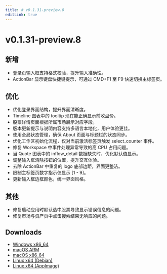 ```yaml
---
title: # v0.1.31-preview.8
editLink: true
---
```


# v0.1.31-preview.8  <Badge type="warning" text="preview" />

## 新增

- 登录页输入框支持格式校验，提升输入准确性。
- ActionBar 显示键盘快捷键提示，可通过 CMD+F1 至 F9 快速切换主标签页。

## 优化

- 优化登录界面结构，提升界面清晰度。
- Timeline 图表中的 tooltip 现在能正确显示前收盘价。
- 股票详情页面根据所属市场展示对应字段。
- 版本更新提示与说明内容支持多语言本地化，用户体验更佳。
- 使用全局状态管理，确保 About 页面与标题栏的状态同步。
- 优化工作区初始化流程，仅对当前激活标签页触发 select_counter 事件。
- 修复 Workspace 中事件处理异常导致的高 CPU 占用问题。
- 当 Quote 图表中的 inflow_detail 数据缺失时，优化默认值显示。
- 调整输入框清除按钮的位置，提升交互体验。
- 去除 ActionBar 中重复的 logo 底部边距，界面更整洁。
- 限制主标签页数字指示仅显示 [1 - 9]。
- 更新输入框边框颜色，统一界面风格。

## 其他

- 修复启动应用时默认选中股票导致显示错误信息的问题。
- 修复市场与资产页中点击搜索结果无响应的问题。


## Downloads

- [Windows x86_64](https://assets.lbkrs.com/github/release/longbridge-desktop/preview/longbridge-v0.1.31-preview.8-windows-x86_64.zip)
- [macOS ARM](https://assets.lbkrs.com/github/release/longbridge-desktop/preview/longbridge-v0.1.31-preview.8-macos-aarch64.dmg)
- [macOS x86_64](https://assets.lbkrs.com/github/release/longbridge-desktop/preview/longbridge-v0.1.31-preview.8-macos-x86_64.dmg)
- [Linux x64 (Debian)](https://assets.lbkrs.com/github/release/longbridge-desktop/preview/longbridge-v0.1.31-preview.8-linux-x86_64.deb)
- [Linux x64 (AppImage)](https://assets.lbkrs.com/github/release/longbridge-desktop/preview/longbridge-v0.1.31-preview.8-linux-x86_64.AppImage)